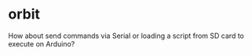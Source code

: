 orbit
=====

How about send commands via Serial or loading a script from SD card to execute on Arduino?
